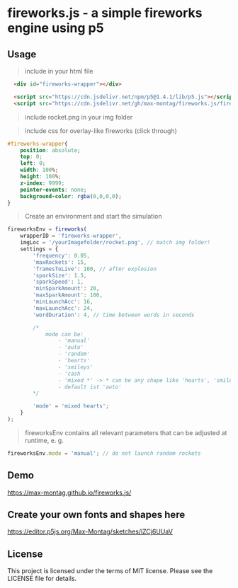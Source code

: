 # fireworks.js - a simple fireworks engine using p5

## Usage

> include in your html file

```html
  <div id="fireworks-wrapper"></div>

  <script src="https://cdn.jsdelivr.net/npm/p5@1.4.1/lib/p5.js"></script>
  <script src="https://cdn.jsdelivr.net/gh/max-montag/fireworks.js/fireworks.min.js"></script>
```

> include rocket.png in your img folder

> include css for overlay-like fireworks (click through)
```css
#fireworks-wrapper{
    position: absolute;
    top: 0;
    left: 0;
    width: 100%;
    height: 100%;
    z-index: 9999;
    pointer-events: none;
    background-color: rgba(0,0,0,0);
}
```

> Create an environment and start the simulation

```js
fireworksEnv = fireworks(
    wrapperID = 'fireworks-wrapper', 
    imgLoc = '/yourImagefolder/rocket.png', // match img folder!
    settings = {
        'frequency': 0.05,
        'maxRockets': 15,
        'framesToLive': 100, // after explosion
        'sparkSize': 1.5, 
        'sparkSpeed': 1, 
        'minSparkAmount': 20,
        'maxSparkAmount': 100,
        'minLaunchAcc': 16,
        'maxLaunchAcc': 24,
        'wordDuration': 4, // time between words in seconds

        /* 
            mode can be:
                - 'manual'
                - 'auto'
                - 'random'
                - 'hearts'
                - 'smileys'
                - 'cash
                - 'mixed *' -> * can be any shape like 'hearts', 'smileys' or 'cash'
                - default ist 'auto'
        */

        'mode' = 'mixed hearts';
    }
);
```

> fireworksEnv contains all relevant parameters that can be adjusted at runtime, e. g.

```js
fireworksEnv.mode = 'manual'; // do not launch random rockets
```

## Demo

https://max-montag.github.io/fireworks.js/

## Create your own fonts and shapes here

https://editor.p5js.org/Max-Montag/sketches/lZCj6UUaV


## License

This project is licensed under the terms of MIT license. Please see the LICENSE file for details.
